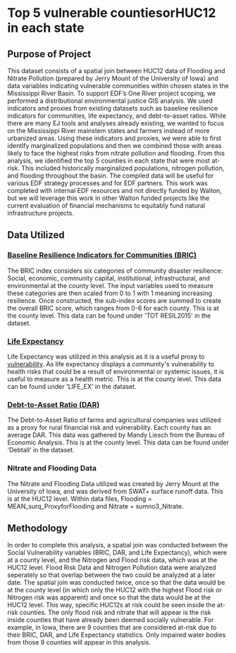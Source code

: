 # Top 5 vulnerable countiesorHUC12 in each state
## Purpose of Project
 This dataset consists of a spatial join between HUC12 data of Flooding and Nitrate Pollution (prepared by Jerry Mount of the University of Iowa) and data variables indicating vulnerable communities within chosen states in the Mississippi River Basin.
 To support EDF’s One River project scoping, we performed a distributional environmental justice GIS analysis. We used indicators and proxies from existing datasets such as baseline resilience indicators for communities, life expectancy, and debt-to-asset ratios. While there are many EJ tools and analyses already existing, we wanted to focus on the Mississippi River mainstem states and farmers instead of more urbanized areas. Using these indicators and proxies, we were able to first identify marginalized populations and then we combined those with areas likely to face the highest risks from nitrate pollution and flooding. From this analysis, we identified the top 5 counties in each state that were most at-risk. This included historically marginalized populations, nitrogen pollution, and flooding throughout the basin. The compiled data will be useful for various EDF strategy processes and for EDF partners. This work was completed with internal EDF resources and not directly funded by Walton, but we will leverage this work in other Walton funded projects like the current evaluation of financial mechanisms to equitably fund natural infrastructure projects.
## Data Utilized
### [Baseline Resilience Indicators for Communities (BRIC)](https://www.sc.edu/study/colleges_schools/artsandsciences/centers_and_institutes/hvri/data_and_resources/bric/index.php)
The BRIC index considers six categories of community disaster resilience: Social, economic, community capital, institutional, infrastructural, and environmental at the county level. The input variables used to measure these categories are then scaled from 0 to 1 with 1 meaning increasing resilience. Once constructed, the sub-index scores are summed to create the overall BRIC score, which ranges from 0-6 for each county. This is at the county level. This data can be found under 'TOT RESIL2015' in the dataset.
### [Life Expectancy](https://www.arcgis.com/home/item.html?id=c514eddc6d584e85bc2f90be25305fc8)
Life Expectancy was utilized in this analysis as it is a useful proxy to [vulnerability](https://data.oecd.org/healthstat/life-expectancy-at-birth.htm). As life expectancy displays a community's vulnerability to health risks that could be a result of environmental or systemic issues, it is useful to measure as a health metric. This is at the county level. This data can be found under 'LIFE_EX' in the dataset.
### [Debt-to-Asset Ratio (DAR)](https://www.bea.gov/data)
The Debt-to-Asset Ratio of farms and agricultural companies was utilized as a proxy for rural financial risk and vulnerability. Each county has an average DAR. This data was gathered by Mandy Liesch from the Bureau of Economic Analysis. This is at the county level. This data can be found under 'Debtall' in the dataset.
### Nitrate and Flooding Data
The Nitrate and Flooding Data utilized was created by Jerry Mount at the University of Iowa, and was derived from SWAT+ surface runoff data. This is at the HUC12 level. Within data files, Flooding = MEAN_surq_ProxyforFlooding and Nitrate = sumno3_Nitrate.  
## Methodology
In order to complete this analysis, a spatial join was conducted between the Social Vulnerability variables (BRIC, DAR, and Life Expectancy), which were at a county level, and the Nitrogen and Flood risk data, which was at the HUC12 level. Flood Risk Data and Nitrogen Pollution data were analyzed seperately so that overlap between the two could be analyzed at a later date. The spatial join was conducted twice, once so that the data would be at the county level (in which only the HUC12 with the highest Flood risk or Nitrogen risk was apparent) and once so that the data would be at the HUC12 level. This way, specific HUC12s at risk could be seen inside the at-risk counties. The only flood risk and nitrate that will appear is the risk inside counties that have already been deemed socially vulnerable. For example, in Iowa, there are 9 counties that are considered at-risk due to their BRIC, DAR, and Life Expectancy statistics. Only impaired water bodies from those 9 counties will appear in this analysis.
